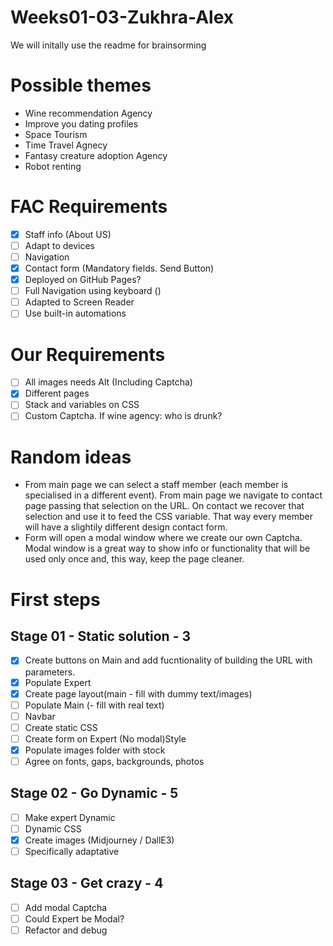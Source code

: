# Weeks01-03-Zukhra-Alex
We will initally use the readme for brainsorming

# Possible themes
* Wine recommendation Agency
* Improve you dating profiles
* Space Tourism
* Time Travel Agnecy
* Fantasy creature adoption Agency
* Robot renting

# FAC Requirements
- [x] Staff info (About US)
- [ ] Adapt to devices
- [ ] Navigation
- [x] Contact form (Mandatory fields. Send Button)
- [x] Deployed on GitHub Pages?
- [ ] Full Navigation using keyboard ()
- [ ] Adapted to Screen Reader
- [ ] Use built-in automations

# Our Requirements
- [ ] All images needs Alt (Including Captcha)
- [x] Different pages
- [ ] Stack and variables on CSS
- [ ] Custom Captcha. If wine agency: who is drunk?

# Random ideas
* From main page we can select a staff member (each member is specialised in a different event). From main page we navigate to contact page passing that selection on the URL. On contact we recover that selection and use it to feed the CSS variable. That way every member will have a slightily different design contact form.
* Form will open a modal window where we create our own Captcha. Modal window is a great way to show info or functionality that will be used only once and, this way, keep the page cleaner.

# First steps
## Stage 01 - Static solution - 3 
- [x] Create buttons on Main and add fucntionality of building the URL with parameters.
- [x] Populate Expert
- [x] Create page layout(main - fill with dummy text/images)
- [ ] Populate Main (- fill with real text)
- [ ] Navbar
- [ ] Create static CSS
- [ ] Create form on Expert (No modal)Style
- [x] Populate images folder with stock
- [ ] Agree on fonts, gaps, backgrounds, photos

## Stage 02 - Go Dynamic - 5
- [ ] Make expert Dynamic
- [ ] Dynamic CSS
- [x] Create images (Midjourney / DallE3)
- [ ] Specifically adaptative

## Stage 03 - Get crazy - 4
- [ ] Add modal Captcha
- [ ] Could Expert be Modal?
- [ ] Refactor and debug
